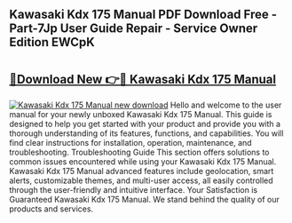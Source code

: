 ## Kawasaki Kdx 175 Manual PDF Download Free - Part-7Jp User Guide Repair - Service Owner Edition EWCpK

# <h2><a href="http://bc64936.oget.top/?id=Kawasaki+Kdx+175+Manual">🔗Download New 👉🔴 Kawasaki Kdx 175 Manual</a></h2>

[![Kawasaki Kdx 175 Manual new download](https://i.imgur.com/5g1atiW.png)](http://bc64936.oget.top/?id=Kawasaki+Kdx+175+Manual)
Hello and welcome to the user manual for your newly unboxed Kawasaki Kdx 175 Manual. This guide is designed to help you get started with your product and provide you with a thorough understanding of its features, functions, and capabilities. You will find clear instructions for installation, operation, maintenance, and troubleshooting. Troubleshooting Guide This section offers solutions to common issues encountered while using your Kawasaki Kdx 175 Manual. Kawasaki Kdx 175 Manual advanced features include geolocation, smart alerts, customizable themes, and multi-user access, all easily controlled through the user-friendly and intuitive interface. Your Satisfaction is Guaranteed Kawasaki Kdx 175 Manual. We stand behind the quality of our products and services.
